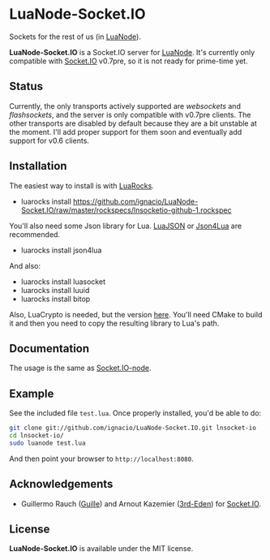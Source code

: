 # LuaNode-Socket.IO #

Sockets for the rest of us (in [LuaNode][1]).

**LuaNode-Socket.IO** is a Socket.IO server for [LuaNode][1]. It's currently only compatible with [Socket.IO][2] v0.7pre, so it is 
not ready for prime-time yet.

## Status #
Currently, the only transports actively supported are *websockets* and *flashsockets*, and the server is only compatible with 
v0.7pre clients. The other transports are disabled by default because they are a bit unstable at the moment. 
I'll add proper support for them soon and eventually add support for v0.6 clients.

## Installation #
The easiest way to install is with [LuaRocks][3].

  - luarocks install https://github.com/ignacio/LuaNode-Socket.IO/raw/master/rockspecs/lnsocketio-github-1.rockspec
  
You'll also need some Json library for Lua. [LuaJSON][4] or [Json4Lua][5] are recommended.

  - luarocks install json4lua
  
And also:

  - luarocks install luasocket
  - luarocks install luuid
  - luarocks install bitop
  
Also, LuaCrypto is needed, but the version [here](https://github.com/mkottman/luacrypto). You'll need CMake to build it 
and then you need to copy the resulting library to Lua's path.


  
## Documentation #
The usage is the same as [Socket.IO-node][6].

## Example #
See the included file `test.lua`. Once properly installed, you'd be able to do:

```bash
git clone git://github.com/ignacio/LuaNode-Socket.IO.git lnsocket-io
cd lnsocket-io/
sudo luanode test.lua
```

And then point your browser to `http://localhost:8080`.

## Acknowledgements #

 - Guillermo Rauch ([Guille](http://github.com/guille)) and Arnout Kazemier ([3rd-Eden](http://github.com/3rd-Eden)) for 
[Socket.IO][2].

## License #
**LuaNode-Socket.IO** is available under the MIT license.


[1]: https://github.com/ignacio/LuaNode/
[2]: http://socket.io/
[3]: http://luarocks.org/
[4]: https://github.com/harningt/luajson/
[5]: http://json.luaforge.net/
[6]: https://github.com/LearnBoost/Socket.IO-node/
